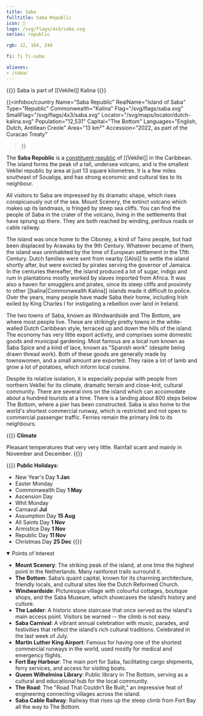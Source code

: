 ```yaml
---
title: Saba
fulltitle: Saba Republic
icon: 🍃
logo: /svg/flags/4x3/saba.svg
series: republic

rgb: 12, 104, 244

fi: fi fi-saba

aliases:
- /saba/
---
```

{{<note series>}}
 Saba is part of [[Vekllei]] Kalina
{{</note>}}

{{<infobox/country
	 Name="Saba Republic"
	 RealName="Island of Saba"
	 Type="Republic"
	 Commonwealth="Kalina"
	 Flag="/svg/flags/saba.svg"
	 SmallFlag="/svg/flags/4x3/saba.svg"
	 Locator="/svg/maps/locator/dutch-kalina.svg"
	 Population="12,531"
	 Capital="The Bottom"
	 Languages="English, Dutch, Antillean Creole"
	 Area="13 km²"
	 Accession="2022, as part of the Curacao Treaty"
 >}}

The <span class="fi fi-saba"></span> **Saba Republic** is a [constituent republic](/republics/) of [[Vekllei]] in the Caribbean. The island forms the peak of a tall, undersea volcano, and is the smallest Vekllei republic by area at just 13 square kilometres. It is a few miles southeast of Soualiga, and has strong economic and cultural ties to its neighbour.

All visitors to Saba are impressed by its dramatic shape, which rises conspicuously out of the sea. Mount Scenery, the extinct volcano which makes up its landmass, is fringed by steep sea cliffs. You can find the people of Saba in the crater of the volcano, living in the settlements that have sprung up there. They are both reached by winding, perilous roads or cable railway.

The island was once home to the Ciboney, a kind of Taino people, but had been displaced by Arawaks by the 9th Century. Whatever became of them, the island was uninhabited by the time of European settlement in the 17th Century. Dutch families were sent from nearby [[Aloi]] to settle the island shortly after, but were evicted by pirates serving the governor of Jamaica. In the centuries thereafter, the island produced a lot of sugar, indigo and rum in plantations mostly worked by slaves imported from Africa. It was also a haven for smugglers and pirates, since its steep cliffs and proximity to other [[kalina|Commonwealth Kalina]] islands made it difficult to police. Over the years, many people have made Saba their home, including Irish exiled by King Charles I for instigating a rebellion over land in Ireland.

The two towns of Saba, known as Windwardside and The Bottom, are where most people live. These are strikingly pretty towns in the white-walled Dutch Caribbean style, terraced up and down the hills of the island. The economy has very little export activity, and comprises some domestic goods and municipal gardening. Most famous are a local rum known as Saba Spice and a kind of lace, known as "Spanish work" (despite being drawn thread work). Both of these goods are generally made by townswomen, and a small amount are exported. They raise a lot of lamb and grow a lot of potatoes, which inform local cuisine.

Despite its relative isolation, it is especially popular with people from northern Vekllei for its climate, dramatic terrain and close-knit, cultural community. There are several inns on the island which can accomodate about a hundred tourists at a time. There is a landing about 800 steps below The Bottom, where a pier has been constructed. Saba is also home to the world's shortest commercial runway, which is restricted and not open to commercial passenger traffic. Ferries remain the primary link to its neighbours.

{{<note table>}}
**Climate**

Pleasant temperatures that very very little. Rainfall scant and mainly in November and December.
{{</note>}}

{{<note table>}}
**Public Holidays**:

* New Year's Day **1 Jan**
* Easter Monday
* Commonwealth Day **1 May**
* Ascension Day
* Whit Monday
* Carnaval **Jul**
* Assumption Day **15 Aug**
* All Saints Day **1 Nov**
* Armistice Day **1 Nov**
* Republic Day **11 Nov**
* Christmas Day **25 Dec**
{{</note>}}

<details open>
<summary>Points of Interest</summary>

- **Mount Scenery**: The striking peak of the island, at one time the highest point in the Netherlands. Many rainforest trails surround it.
- **The Bottom**: Saba’s quaint capital, known for its charming architecture, friendly locals, and cultural sites like the Dutch Reformed Church.
- **Windwardside**: Picturesque village with colourful cottages, boutique shops, and the Saba Museum, which showcases the island’s history and culture.
- **The Ladder**: A historic stone staircase that once served as the island's main access point. Visitors be warned -- the climb is not easy.
- **Saba Carnival**: A vibrant annual celebration with music, parades, and festivities that reflect the island’s rich cultural traditions. Celebrated in the last week of July.
- **Martin Luther King Airport**: Famous for having one of the shortest commercial runways in the world, used mostly for medical and emergency flights.
- **Fort Bay Harbour**: The main port for Saba, facilitating cargo shipments, ferry services, and access for visiting boats.
- **Queen Wilhelmina Library**: Public library in The Bottom, serving as a cultural and educational hub for the local community.
- **The Road**: The "Road That Couldn’t Be Built," an impressive feat of engineering connecting villages across the island.
- **Saba Cable Railway**: Railway that rises up the steep climb from Fort Bay all the way to The Bottom.

</details>



